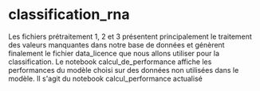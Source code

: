 # classification_rna
Les fichiers prétraitement 1, 2 et 3 présentent principalement le traitement des valeurs manquantes dans notre base de données et génèrent finalement le fichier data_licence que nous allons utiliser pour la classification.
Le notebook calcul_de_performance affiche les performances du modèle choisi sur des données non utilisées dans le modèle. Il s'agit du notebook calcul_performance actualisé
